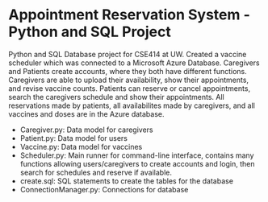 # Appointment Reservation System - Python and SQL Project

Python and SQL Database project for CSE414 at UW. Created a vaccine scheduler which was connected to a Microsoft Azure Database. Caregivers and Patients create accounts, where they both have different functions. Caregivers are able to upload their availability, show their appointments, and revise vaccine counts. Patients can reserve or cancel appointments, search the caregivers schedule and show their appointments. All reservations made by patients, all availabilites made by caregivers, and all vaccines and doses are in the Azure database.

- Caregiver.py: Data model for caregivers
- Patient.py: Data model for users
- Vaccine.py: Data model for vaccines
- Scheduler.py: Main runner for command-line interface, contains many functions allowing users/caregivers to create accounts and login, then search for schedules and reserve if available.
- create.sql: SQL statements to create the tables for the database
- ConnectionManager.py: Connections for database

